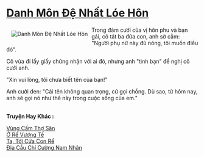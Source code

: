 <a href="https://truyentiki.com/danh-mon-de-nhat-loe-hon.33466/" title="Danh Môn Đệ Nhất Lóe Hôn"><h1>Danh Môn Đệ Nhất Lóe Hôn</h1></a><div style="display:table"><img align="right" style="float: left; padding: 10px;" src="https://truyentiki.com/a/img/str/src/33466.jpg" alt="Danh Môn Đệ Nhất Lóe Hôn">Trong đám cưới của vị hôn phu và bạn gái, cô tát ba đứa con, anh sờ cằm: "Người phụ nữ này đủ nóng, tôi muốn điều đó". <p></p> Cô vừa đi lấy giấy chứng nhận với ai đó, nhưng anh "tình bạn" đề nghị cô cưới anh. <p></p> "Xin vui lòng, tôi chưa biết tên của bạn!" <p></p> Anh cười đen: "Cái tên không quan trọng, cứ gọi chồng. Dù sao, từ hôm nay, anh sẽ gọi nó như thế này trong cuộc sống của em."</div><p><br><b>Truyện Hay Khác :</b></p><a href="https://truyentiki.com/vung-cam-tho-san.33465/" alt="Vùng Cấm Thợ Săn">Vùng Cấm Thợ Săn</a><br/><a href="https://github.com/nownovels/top500/tree/master/truyenhay/33692/" alt="Ở Rể Vương Tế">Ở Rể Vương Tế</a><br/><a href="https://github.com/nownovels/top500/tree/master/truyenhay/33813/" alt="Ta, Tới Cửa Con Rể">Ta, Tới Cửa Con Rể</a><br/><a href="https://truyentiki.wordpress.com/2020/06/08/dia-cau-chi-cuong-nam-nhan/" alt="Địa Cầu Chí Cường Nam Nhân">Địa Cầu Chí Cường Nam Nhân</a><br/>